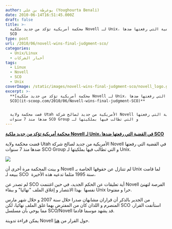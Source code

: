 ```yaml
---
author: يوغرطة بن علي (Youghourta Benali)
date: 2010-06-14T16:51:45.000Z
draft: false
title: >-
  محكمة أمريكية تؤكد من جديد ملكية Novell لـ Unix، في القضية التي رفعتها ضدها
  SCO
type: post
url: /2010/06/novell-wins-final-judgment-sco/
categories:
  - Unix/Linux
  - أخبار الشركات
tags:
  - Linux
  - Novell
  - SCO
  - Unix
coverImage: /static/images/novell-wins-final-judgment-sco/novell_logo.gif
excerpt: >-
  **[محكمة أمريكية تؤكد من جديد ملكية Novell لـ Unix، في القضية التي رفعتها ضدها
  SCO](it-scoop.com/2010/06/Novell-wins-final-judgment-SCO)**


  قضت محكمة ولاية Utah الأمريكية من جديد لصالح شركة Novell في القضية التي رفعتها
  ضدها منذ 7 سنوات SCO Group و التي تطالب فيها بملكيتها لـ
---
```

**[محكمة أمريكية تؤكد من جديد ملكية Novell لـ Unix، في القضية التي رفعتها ضدها SCO](it-scoop.com/2010/06/Novell-wins-final-judgment-SCO)**

قضت محكمة ولاية Utah الأمريكية من جديد لصالح شركة Novell في القضية التي رفعتها ضدها منذ 7 سنوات SCO Group و التي تطالب فيها بملكيتها لـ Unix.

![](/static/images/novell-wins-final-judgment-sco/novell_logo.gif)

و بينت المحكمة مرة أخرى أن Novell لم تتنازل عن حقوقها الخاصة بـ Unix لما قامت ببيعه لـ SCO  سنة 1995 مثلما تدعيه هذه الأخيرة،

لم تصدر عن SCO أية تعليقات عن الحكم الجديد، في حين اغتنمت Novell الفرصة لتهنئ نفسها  بهذا الانتصار و إغلاق الملف "نهائيا" و ببقاء Unix حرا و مفتوحا.

من الجدير بالذكر أن قراران مشابهان صدرا خلال سنة 2007 و خلال شهر مارس المنصرم و اللذان كان من المفترض بهما غلق الملف نهائيا، لكن SCO استأنفت القرار، مما يوحي بأن مسلسل SCO/Novell قد يشهد موسما قادما.

يمكن قراءة تدوينة Novell حول القرار من [هنا](http://www.novell.com/prblogs/?p=2648).
